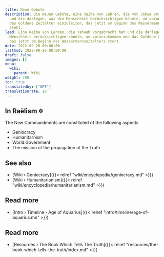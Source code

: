 ```yaml
---
title: Neue Gebote
description: Die Neuen Gebote, eine Reihe von Lehren, die von Jahwe vorgelegt wurden
  und die darlegen, was die Menschheit berücksichtigen könnte, um voranzukommen und
  das Goldene Zeitalter einzuleiten, das jetzt am Beginn des Wassermannzeitalters
  steht.
lead: Eine Reihe von Lehren, die Yahweh vorgebracht hat und die darlegen, was die
  Menschheit berücksichtigen könnte, um voranzukommen und das Goldene Zeitalter einzuläuten,
  das jetzt am Beginn des Wassermannzeitalters steht.
date: 2022-09-20 00:00:00
lastmod: 2022-09-20 00:00:00
draft: false
images: []
menu:
  wiki:
    parent: Wiki
weight: 200
toc: true
translatedby: ["GPT"]
translationrate: 10
---
```


## In Raëlism 🔯

The New Commandments are constituted of the following aspects:

- Geniocracy
- Humanitarnism
- World Government
- The mission of the propagation of the Truth

## See also

- [Wiki › Geniocracy]({{< relref "wiki/encyclopedia/geniocracy.md" >}})
- [Wiki › Humanitarianism]({{< relref "wiki/encyclopedia/humanitarianism.md" >}})

## Read more

- [Intro › Timeline › Age of Aquarius]({{< relref "intro/timeline/age-of-aquarius.md" >}})

## Read more

- [Resources › The Book Which Tells The Truth]({{< relref "resources/the-book-which-tells-the-truth/index.md" >}})
